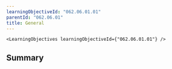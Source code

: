 ```yaml
---
learningObjectiveId: "062.06.01.01"
parentId: "062.06.01"
title: General
---
```


```tsx eval
<LearningObjectives learningObjectiveId={"062.06.01.01"} />
```

## Summary
